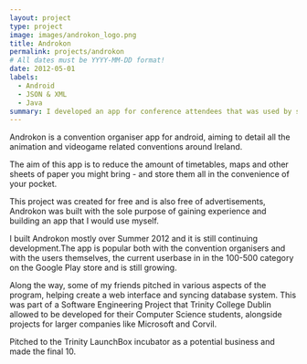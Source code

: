 ```yaml
---
layout: project
type: project
image: images/androkon_logo.png
title: Androkon
permalink: projects/androkon
# All dates must be YYYY-MM-DD format!
date: 2012-05-01
labels:
  - Android
  - JSON & XML
  - Java
summary: I developed an app for conference attendees that was used by several Irish conventions.
---
```


Androkon is a convention organiser app for android, aiming to detail all the animation and videogame related conventions around Ireland.  
  
The aim of this app is to reduce the amount of timetables, maps and other sheets of paper you might bring - and store them all in the convenience of your pocket.  
  
This project was created for free and is also free of advertisements, Androkon was built with the sole purpose of gaining experience and building an app that I would use myself.  
  
I built Androkon mostly over Summer 2012 and it is still continuing development.The app is popular both with the convention organisers and with the users themselves, the current userbase in in the 100-500 category on the Google Play store and is still growing.  
  
Along the way, some of my friends pitched in various aspects of the program, helping create a web interface and syncing database system. This was part of a Software Engineering Project that Trinity College Dublin allowed to be developed for their Computer Science students, alongside projects for larger companies like Microsoft and Corvil.  
  
Pitched to the Trinity LaunchBox incubator as a potential business and made the final 10.  
